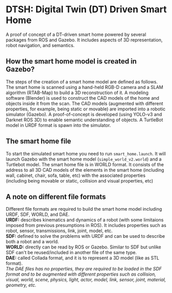 # DTSH: Digital Twin (DT) Driven Smart Home

A proof of concept of a DT-driven smart home powered by several packages from ROS and Gazebo. It includes aspects of 3D representation, robot navigation, and semantics.

## How the smart home model is created in Gazebo?
The steps of the creation of a smart home model are defined as follows. 
The smart home is scanned using a hand-held RGB-D camera and a SLAM algorithm (RTAB-Map) to build a 3D reconstruction of it. 
A modeling software (Blender) is used to construct the CAD models of the home and objects inside it from the scan. The CAD models (augmented with different properties, for example, being static or movable) are imported into a robotic simulator (Gazebo). <!-- A TurtleBot model in URDF format is spawn into the simulator. --> A proof-of-concept is developed (using YOLO-v3 and Darknet ROS 3D) to enable semantic understanding of objects. A TurtleBot model in URDF format is spawn into the simulator.

## The smart home file <!-- roslaunch turtlebot_gazebo my_turtlebot_world.launch -->
To start the simulated smart home you need to run `smart_home.launch`. It will launch Gazebo with the smart home model (`simple_world_v2.world`) and a Turtlebot model. The smart home file is in WORLD format.<!-- that can be directly read by Gazebo (it is `simple_world_v2.world` which will be loaded using the launch file). --> It consists of the address to all 3D CAD models of the elements in the smart home (including wall, cabinet, chair, sofa, table, etc) with the associated properties (including being movable or static, collision and visual properties, etc)

## A note on different file formats
Different file formats are required to build the smart home model including URDF, SDF, WORLD, and DAE.  
**URDF:** describes kinematics and dynamics of a robot (with some limitaions imposed from previous presumptions in ROS). It includes properties such as robot, sensor, transmissions, link, joint, model, etc.  
**SDF:** defined to solve the problems with URDF and can be used to describe both a robot and a world.  
**WORLD:** directly can be read by ROS or Gazebo. Similar to SDF but unlike SDF can't be reused/included in another file of the same type.  
**DAE:** called Collada format, and it is to represent a 3D model (like as STL format).  
*The DAE files has no properties, they are required to be loaded in the SDF format and to be augmented with different properties such as collision, visual, world, scene, physics, light, actor, model, link, sensor, joint, material, geometry, etc.*
